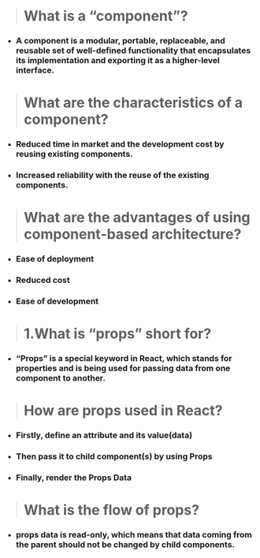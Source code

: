 ># What is a “component”?

* ### A component is a modular, portable, replaceable, and reusable set of well-defined functionality that encapsulates its implementation and exporting it as a higher-level interface.
#
># What are the characteristics of a component?

* ###  Reduced time in market and the development cost by reusing existing components.
* ###  Increased reliability with the reuse of the existing components.
#
># What are the advantages of using component-based architecture?

* ### Ease of deployment

* ### Reduced cost

* ### Ease of development
#
># 1.What is “props” short for?

* ### “Props” is a special keyword in React, which stands for properties and is being used for passing data from one component to another.
#
># How are props used in React?

* ### Firstly, define an attribute and its value(data) 
* ### Then pass it to child component(s) by using Props
* ### Finally, render the Props Data
#
># What is the flow of props?

* ### props data is read-only, which means that data coming from the parent should not be changed by child components.

 